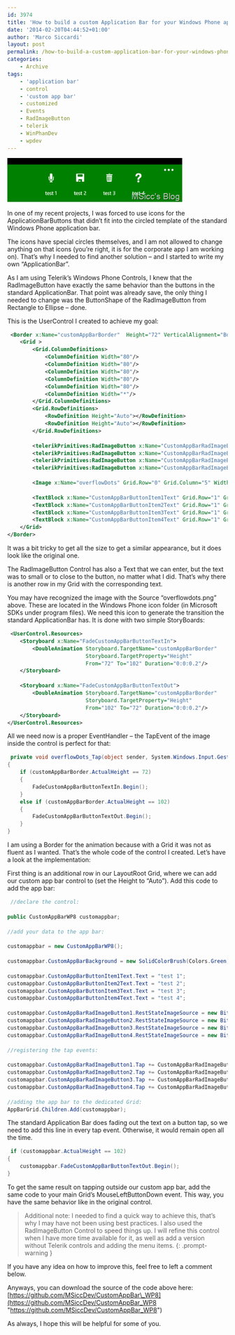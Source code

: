 ```yaml
---
id: 3974
title: 'How to build a custom Application Bar for your Windows Phone app (the easy way)'
date: '2014-02-20T04:44:52+01:00'
author: 'Marco Siccardi'
layout: post
permalink: /how-to-build-a-custom-application-bar-for-your-windows-phone-app-the-easy-way/
categories:
    - Archive
tags:
    - 'application bar'
    - control
    - 'custom app bar'
    - customized
    - Events
    - RadImageButton
    - telerik
    - WinPhanDev
    - wpdev
---
```


![customappbarexpanded](/assets/img/2014/02/customappbarexpanded.png "customappbarexpanded")

In one of my recent projects, I was forced to use icons for the ApplicationBarButtons that didn’t fit into the circled template of the standard Windows Phone application bar.

The icons have special circles themselves, and I am not allowed to change anything on that icons (you’re right, it is for the corporate app I am working on). That’s why I needed to find another solution – and I started to write my own “ApplicationBar”.

As I am using Telerik’s Windows Phone Controls, I knew that the RadImageButton have exactly the same behavior than the buttons in the standard ApplicationBar. That point was already save, the only thing I needed to change was the ButtonShape of the RadImageButton from Rectangle to Ellipse – done.

This is the UserControl I created to achieve my goal:

``` xml
 <Border x:Name="customAppBarBorder"  Height="72" VerticalAlignment="Bottom">
    <Grid >
        <Grid.ColumnDefinitions>
            <ColumnDefinition Width="80"/>
            <ColumnDefinition Width="80"/>
            <ColumnDefinition Width="80"/>
            <ColumnDefinition Width="80"/>
            <ColumnDefinition Width="80"/>
            <ColumnDefinition Width="*"/>
        </Grid.ColumnDefinitions>
        <Grid.RowDefinitions>
            <RowDefinition Height="Auto"></RowDefinition>
            <RowDefinition Height="Auto"></RowDefinition>
        </Grid.RowDefinitions>

        <telerikPrimitives:RadImageButton x:Name="CustomAppBarRadImageButton1" Grid.Row="0" Grid.Column="1" HorizontalAlignment="Center" ButtonShape="Ellipse" RestStateImageSource="null" ></telerikPrimitives:RadImageButton>
        <telerikPrimitives:RadImageButton x:Name="CustomAppBarRadImageButton2" Grid.Row="0" Grid.Column="2" HorizontalAlignment="Center" RestStateImageSource="null" ButtonShape="Ellipse" ></telerikPrimitives:RadImageButton>
        <telerikPrimitives:RadImageButton x:Name="CustomAppBarRadImageButton3" Grid.Row="0" Grid.Column="3" HorizontalAlignment="Center" ButtonShape="Ellipse" RestStateImageSource="null"></telerikPrimitives:RadImageButton>
        <telerikPrimitives:RadImageButton x:Name="CustomAppBarRadImageButton4" Grid.Row="0" Grid.Column="4" HorizontalAlignment="Center" ButtonShape="Ellipse" RestStateImageSource="null"></telerikPrimitives:RadImageButton>

        <Image x:Name="overflowDots" Grid.Row="0" Grid.Column="5" Width="72" Source="/Assets/AppBar/overflowdots.png" VerticalAlignment="Top" HorizontalAlignment="Right" Tap="overflowDots_Tap"></Image>

        <TextBlock x:Name="CustomAppBarButtonItem1Text" Grid.Row="1" Grid.Column="1" Width="72" FontSize="14" VerticalAlignment="Center" HorizontalAlignment="Center" TextAlignment="Center" Margin="0,-4,0,0" />
        <TextBlock x:Name="CustomAppBarButtonItem2Text" Grid.Row="1" Grid.Column="2" Width="72" FontSize="14" VerticalAlignment="Center" HorizontalAlignment="Center" TextAlignment="Center" Margin="0,-4,0,0" />
        <TextBlock x:Name="CustomAppBarButtonItem3Text" Grid.Row="1" Grid.Column="3" Width="72" FontSize="14" VerticalAlignment="Center" HorizontalAlignment="Center" TextAlignment="Center" Margin="0,-4,0,0" />
        <TextBlock x:Name="CustomAppBarButtonItem4Text" Grid.Row="1" Grid.Column="4" Width="72" FontSize="14" VerticalAlignment="Center" HorizontalAlignment="Center" TextAlignment="Center" Margin="0,-4,0,0" />
    </Grid>
</Border>
```
 
It was a bit tricky to get all the size to get a similar appearance, but it does look like the original one.

The RadImageButton Control has also a Text that we can enter, but the text was to small or to close to the button, no matter what I did. That’s why there is another row in my Grid with the corresponding text.

You may have recognized the image with the Source “overflowdots.png” above. These are located in the Windows Phone icon folder (in Microsoft SDKs under program files). We need this icon to generate the transition the standard ApplicationBar has. It is done with two simple StoryBoards:

``` xml
 <UserControl.Resources>
    <Storyboard x:Name="FadeCustomAppBarButtonTextIn">
        <DoubleAnimation Storyboard.TargetName="customAppBarBorder"
                         Storyboard.TargetProperty="Height"
                         From="72" To="102" Duration="0:0:0.2"/>
    </Storyboard>

    <Storyboard x:Name="FadeCustomAppBarButtonTextOut">
        <DoubleAnimation Storyboard.TargetName="customAppBarBorder"
                         Storyboard.TargetProperty="Height"
                         From="102" To="72" Duration="0:0:0.2"/>
    </Storyboard>
</UserControl.Resources>
```
 
All we need now is a proper EventHandler – the TapEvent of the image inside the control is perfect for that:

``` csharp
 private void overflowDots_Tap(object sender, System.Windows.Input.GestureEventArgs e)
{
    if (customAppBarBorder.ActualHeight == 72)
    {
        FadeCustomAppBarButtonTextIn.Begin();
    }
    else if (customAppBarBorder.ActualHeight == 102)
    {
        FadeCustomAppBarButtonTextOut.Begin();
    }
}
```
 
I am using a Border for the animation because with a Grid it was not as fluent as I wanted. That’s the whole code of the control I created. Let’s have a look at the implementation:

First thing is an additional row in our LayoutRoot Grid, where we can add our custom app bar control to (set the Height to “Auto”). Add this code to add the app bar:

``` csharp
 //declare the control:

public CustomAppBarWP8 customappbar;

//add your data to the app bar:

customappbar = new CustomAppBarWP8();

customappbar.CustomAppBarBackground = new SolidColorBrush(Colors.Green);

customappbar.CustomAppBarButtonItem1Text.Text = "test 1";
customappbar.CustomAppBarButtonItem2Text.Text = "test 2";
customappbar.CustomAppBarButtonItem3Text.Text = "test 3";
customappbar.CustomAppBarButtonItem4Text.Text = "test 4";

customappbar.CustomAppBarRadImageButton1.RestStateImageSource = new BitmapImage(new Uri("Assets/AppBar/microphone.png", UriKind.RelativeOrAbsolute));
customappbar.CustomAppBarRadImageButton2.RestStateImageSource = new BitmapImage(new Uri("Assets/AppBar/save.png", UriKind.RelativeOrAbsolute));
customappbar.CustomAppBarRadImageButton3.RestStateImageSource = new BitmapImage(new Uri("Assets/AppBar/delete.png", UriKind.RelativeOrAbsolute));
customappbar.CustomAppBarRadImageButton4.RestStateImageSource = new BitmapImage(new Uri("Assets/AppBar/questionmark.png", UriKind.RelativeOrAbsolute));

//registering the tap events:

customappbar.CustomAppBarRadImageButton1.Tap += CustomAppBarRadImageButton1_Tap;
customappbar.CustomAppBarRadImageButton2.Tap += CustomAppBarRadImageButton2_Tap;
customappbar.CustomAppBarRadImageButton3.Tap += CustomAppBarRadImageButton3_Tap;
customappbar.CustomAppBarRadImageButton4.Tap += CustomAppBarRadImageButton4_Tap;

//adding the app bar to the dedicated Grid:
AppBarGrid.Children.Add(customappbar);
```
 
The standard Application Bar does fading out the text on a button tap, so we need to add this line in every tap event. Otherwise, it would remain open all the time.

``` csharp
 if (customappbar.ActualHeight == 102)
{
    customappbar.FadeCustomAppBarButtonTextOut.Begin();
}
```
 
To get the same result on tapping outside our custom app bar, add the same code to your main Grid’s MouseLeftButtonDown event. This way, you have the same behavior like in the original control.

> Additional note: I needed to find a quick way to achieve this, that’s why I may have not been using best practices. I also used the RadImageButton Control to speed things up. I will refine this control when I have more time available for it, as well as add a version without Telerik controls and adding the menu items.
{: .prompt-warning }

If you have any idea on how to improve this, feel free to left a comment below.

Anyways, you can download the source of the code above here: [https://github.com/MSiccDev/CustomAppBar\_WP8](https://github.com/MSiccDev/CustomAppBar_WP8 "https://github.com/MSiccDev/CustomAppBar_WP8")

As always, I hope this will be helpful for some of you.